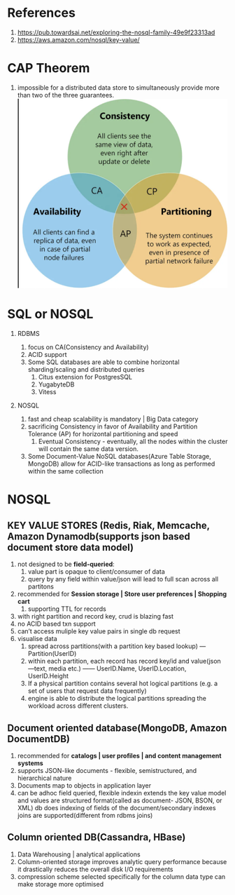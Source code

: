 # References
1. https://pub.towardsai.net/exploring-the-nosql-family-49e9f23313ad
2. https://aws.amazon.com/nosql/key-value/

# CAP Theorem
1. impossible for a distributed data store to simultaneously provide more than two of the three guarantees.
![](https://github.com/khatwaniNikhil/choosing_right_database/blob/main/CAP_theorem.png)

# SQL or NOSQL
1. RDBMS
   1. focus on CA(Consistency and Availability)
   2. ACID support
   3. Some SQL databases are able to combine horizontal sharding/scaling and distributed queries
      1. Citus extension for PostgresSQL
      2. YugabyteDB
      3. Vitess
   
3. NOSQL
   1. fast and cheap scalability is mandatory | Big Data category
   2. sacrificing Consistency in favor of Availability and Partition Tolerance (AP) for horizontal partitioning and speed
      1. Eventual Consistency - eventually, all the nodes within the cluster will contain the same data version.
   3. Some Document-Value NoSQL databases(Azure Table Storage, MongoDB) allow for ACID-like transactions as long as performed within the same collection

# NOSQL
## KEY VALUE STORES (Redis, Riak, Memcache, Amazon Dynamodb(supports json based document store data model)
1. not designed to be **field-queried**:
   1. value part is opaque to client/consumer of data
   2. query by any field within value/json will lead to full scan across all partitons
2. recommended for **Session storage | Store user preferences |  Shopping cart**
   1. supporting  TTL for records
3. with right partition and record key, crud is blazing fast
4. no ACID based txn support
5. can’t access muliple key value pairs in single db request
6. visualise data
   1. spread across partitions(with a partition key based lookup) — Partition(UserID)
   2. within each partition, each record has record key/id and value(json —text, media etc.) —— UserID.Name, UserID.Location, UserID.Height
   3. If a physical partition contains several hot logical partitions (e.g. a set of users that request data frequently)
   4. engine is able to distribute the logical partitions spreading the workload across different clusters. 

## Document oriented database(MongoDB, Amazon DocumentDB)
1. recommended for **catalogs | user profiles | and content management systems**
2. supports JSON-like documents - flexible, semistructured, and hierarchical nature
3. Documents map to objects in application layer 
4. can be adhoc field queried, flexible indexin
extends the key value model and values are structured format(called as document- JSON, BSON, or XML)
db does indexing of fields of the document/secondary indexes
joins are supported(different from rdbms joins)


## Column oriented DB(Cassandra, HBase)
1. Data Warehousing |  analytical applications
2. Column-oriented storage improves analytic query performance because it drastically reduces the overall disk I/O requirements
3. compression scheme selected specifically for the column data type can make storage more optimised

